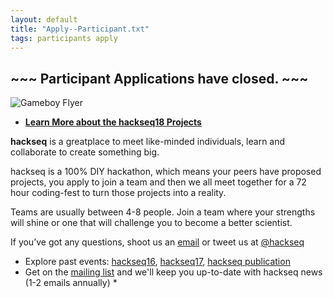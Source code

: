 ```yaml
---
layout: default
title: "Apply--Participant.txt"
tags: participants apply
---
```


## ~~~ Participant Applications have closed. ~~~

![Gameboy Flyer](https://hackseq.github.io/hs18/hackseq18_gb.png)

* [**Learn More about the hackseq18 Projects**](https://hackseq.github.io/hs18/2018/08/11/Projects2018.txt.html)

**hackseq** is a greatplace to meet like-minded individuals, learn and collaborate to create something big.

hackseq is a 100% DIY hackathon, which means your peers have proposed projects, you apply to join a team and then we all meet together for a 72 hour coding-fest to turn those projects into a reality.

Teams are usually between 4-8 people. Join a team where your strengths will shine or one that will challenge you to become a better scientist.

If you’ve got any questions, shoot us an [email](mailto:hackseq@gmail.com) or tweet us at [@hackseq](www.twitter.com/hackseq)

* Explore past events: [hackseq16](https://www.hackseq.com/hackseq16/), [hackseq17](http://hackseq.com/hackseq17), [hackseq publication](https://f1000research.com/articles/6-197/v2)
* Get on the [mailing list](https://www.hackseq.com/mail) and we'll keep you up-to-date with hackseq news (1-2 emails annually) *

